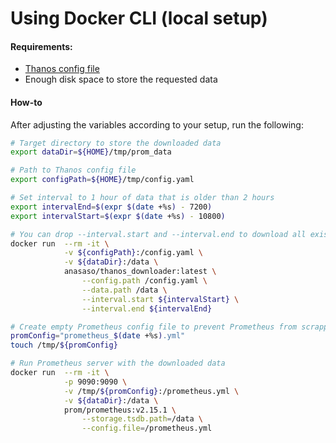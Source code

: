 # Using Docker CLI (local setup)

#### Requirements:
- [Thanos config file](https://thanos.io/storage.md/#configuration)
- Enough disk space to store the requested data

#### How-to
After adjusting the variables according to your setup, run the following:

```bash
# Target directory to store the downloaded data
export dataDir=${HOME}/tmp/prom_data

# Path to Thanos config file
export configPath=${HOME}/tmp/config.yaml

# Set interval to 1 hour of data that is older than 2 hours
export intervalEnd=$(expr $(date +%s) - 7200)
export intervalStart=$(expr $(date +%s) - 10800)

# You can drop --interval.start and --interval.end to download all existing data
docker run  --rm -it \
            -v ${configPath}:/config.yaml \
            -v ${dataDir}:/data \
            anasaso/thanos_downloader:latest \
                --config.path /config.yaml \
                --data.path /data \
                --interval.start ${intervalStart} \
                --interval.end ${intervalEnd}

# Create empty Prometheus config file to prevent Prometheus from scrapping new data
promConfig="prometheus_$(date +%s).yml"
touch /tmp/${promConfig}

# Run Prometheus server with the downloaded data
docker run  --rm -it \
            -p 9090:9090 \
            -v /tmp/${promConfig}:/prometheus.yml \
            -v ${dataDir}:/data \
            prom/prometheus:v2.15.1 \
                --storage.tsdb.path=/data \
                --config.file=/prometheus.yml
```
